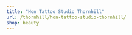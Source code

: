 ```yaml
---
title: "Hon Tattoo Studio Thornhill"
url: /thornhill/hon-tattoo-studio-thornhill/
shop: beauty
---
```

